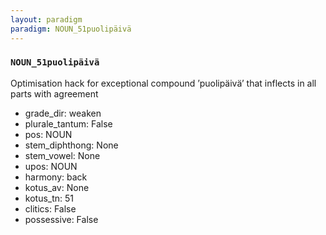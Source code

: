 ```yaml
---
layout: paradigm
paradigm: NOUN_51puolipäivä
---
```

### ` NOUN_51puolipäivä `

Optimisation hack for exceptional compound ’puolipäivä’ that inflects in all parts with agreement
* grade_dir: weaken
* plurale_tantum: False
* pos: NOUN
* stem_diphthong: None
* stem_vowel: None
* upos: NOUN
* harmony: back
* kotus_av: None
* kotus_tn: 51
* clitics: False
* possessive: False
